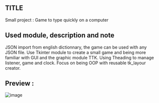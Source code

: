 ## TITLE
Small project : Game to type quickly on a computer 

## Used module, description and note
JSON import from english dictionnary, the game can be used with any JSON file. 
Use Tkinter module to create a small game and being more familiar with GUI and the graphic module TTK. 
Using Theading to manage listener, game and clock.
Focus on being OOP with reusable tk_layour creator. 

## Preview : 
![image](https://github.com/user-attachments/assets/2f26bceb-2a86-4d8d-af9d-e39d5a0b091a)
